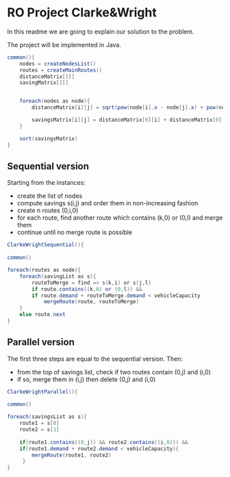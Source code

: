 # RO Project Clarke&Wright

In this readme we are going to explain our solution to the problem.

The project will be implemented in Java.

```java
common(){
    nodes = createNodesList()
    routes = createMainRoutes()
    distanceMatrix[][]
    savingMatrix[][]


    foreach(nodes as node){
        distanceMatrix[i][j] = sqrt(pow(node[i].x - node[j].x) + pow(node[i].y - node[j].y))

        savingsMatrix[i][j] = distanceMatrix[0][i] + distanceMatrix[0][j] - distanceMatrix[i][j]
    }

    sort(savingsMatrix) 
}
```

## Sequential version  

Starting from the instances: 

- create the list of nodes
- compute savings s(i,j) and order them in non-increasing fashion
- create n routes (0,i,0)
- for each route, find another route which contains (k,0) or (0,l) and merge them
- continue until no merge route is possible


```java
ClarkeWrightSequential(){
    
common()

foreach(routes as node){
    foreach(savingList as s){
        routeToMerge = find => s(k,i) or s(j,l)
        if route.contains((k,0) or (0,l)) && 
        if route.demand + routeToMerge.demand < vehicleCapacity
            mergeRoute(route, routeToMerge)
    }
    else route.next
}
```
## Parallel version

The first three steps are equal to the sequential version. Then:

- from the top of savings list, check if two routes contain (0,j) and (i,0)
- if so, merge them in (i,j) then delete (0,j) and (i,0)

```java
ClarkeWrightParallel(){
    
common()

foreach(savingsList as s){
	route1 = s[0]
	route2 = s[1]
	
	if(route1.contains((0,j)) && route2.contains((i,0))) &&
	if(route1.demand + route2.demand < vehicleCapacity){
		mergeRoute(route1, route2)
     }
}
```

